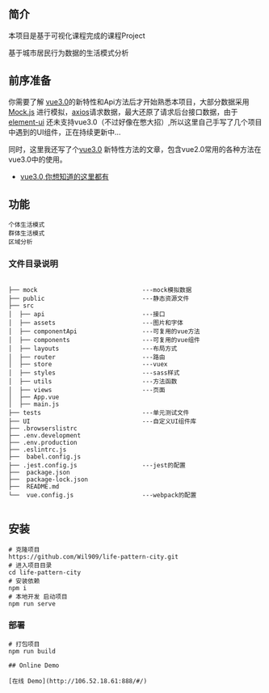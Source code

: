 ## 简介

本项目是基于可视化课程完成的课程Project

基于城市居民行为数据的生活模式分析
## 前序准备
你需要了解 [vue3.0](https://github.com/vuejs/vue-next)的新特性和Api方法后才开始熟悉本项目，大部分数据采用[Mock.js](https://github.com/nuysoft/Mock) 进行模拟，[axios](https://github.com/axios/axios)请求数据，最大还原了请求后台接口数据，由于[element-ui](https://github.com/ElemeFE/element) 还未支持vue3.0（不过好像在憋大招）,所以这里自己手写了几个项目中遇到的UI组件，正在持续更新中...

同时，这里我还写了个[vue3.0](https://github.com/vuejs/vue-next) 新特性方法的文章，包含vue2.0常用的各种方法在vue3.0中的使用。

- [vue3.0,你想知道的这里都有](https://juejin.im/post/6870392360946106382)

## 功能

```
个体生活模式
群体生活模式
区域分析
```

### 文件目录说明
```

├── mock                             ---mock模拟数据
├── public                           ---静态资源文件
├── src          
│  ├── api                           ---接口     
│  ├── assets                        ---图片和字体
│  ├── componentApi                  ---可复用的vue方法
│  ├── components                    ---可复用的vue组件
│  ├── layouts                       ---布局方式
│  ├── router                        ---路由
│  ├── store                         ---vuex
│  ├── styles                        ---sass样式
│  ├── utils                         ---方法函数
│  ├── views                         ---页面
│  ├── App.vue                       
│  ├── main.js                       
├── tests                            ---单元测试文件
├── UI                               ---自定义UI组件库
├── .browserslistrc
├── .env.development
├── .env.production
├── .eslintrc.js
├──  babel.config.js
├── .jest.config.js                  ---jest的配置
├──  package.json
├──  package-lock.json
├──  README.md
└──  vue.config.js                   ---webpack的配置


```


 
## 安装

```
# 克隆项目
https://github.com/Wil909/life-pattern-city.git
# 进入项目目录
cd life-pattern-city
# 安装依赖
npm i
# 本地开发 启动项目
npm run serve
```


### 部署

```
# 打包项目
npm run build

## Online Demo

[在线 Demo](http://106.52.18.61:888/#/)






